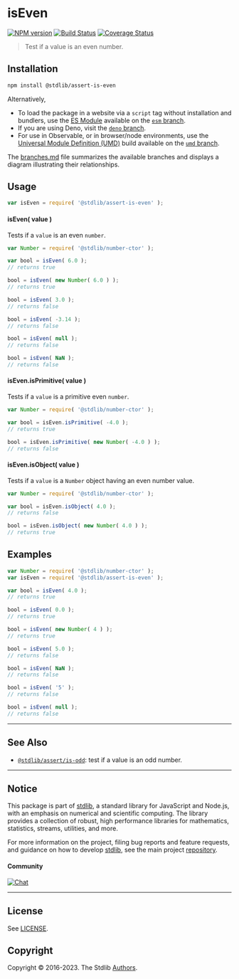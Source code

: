 <!--

@license Apache-2.0

Copyright (c) 2018 The Stdlib Authors.

Licensed under the Apache License, Version 2.0 (the "License");
you may not use this file except in compliance with the License.
You may obtain a copy of the License at

   http://www.apache.org/licenses/LICENSE-2.0

Unless required by applicable law or agreed to in writing, software
distributed under the License is distributed on an "AS IS" BASIS,
WITHOUT WARRANTIES OR CONDITIONS OF ANY KIND, either express or implied.
See the License for the specific language governing permissions and
limitations under the License.

-->

# isEven

[![NPM version][npm-image]][npm-url] [![Build Status][test-image]][test-url] [![Coverage Status][coverage-image]][coverage-url] <!-- [![dependencies][dependencies-image]][dependencies-url] -->

> Test if a value is an even number.

<section class="installation">

## Installation

```bash
npm install @stdlib/assert-is-even
```

Alternatively,

-   To load the package in a website via a `script` tag without installation and bundlers, use the [ES Module][es-module] available on the [`esm` branch][esm-url].
-   If you are using Deno, visit the [`deno` branch][deno-url].
-   For use in Observable, or in browser/node environments, use the [Universal Module Definition (UMD)][umd] build available on the [`umd` branch][umd-url].

The [branches.md][branches-url] file summarizes the available branches and displays a diagram illustrating their relationships.

</section>

<section class="usage">

## Usage

```javascript
var isEven = require( '@stdlib/assert-is-even' );
```

#### isEven( value )

Tests if a `value` is an even `number`.

<!-- eslint-disable no-new-wrappers -->

```javascript
var Number = require( '@stdlib/number-ctor' );

var bool = isEven( 6.0 );
// returns true

bool = isEven( new Number( 6.0 ) );
// returns true

bool = isEven( 3.0 );
// returns false

bool = isEven( -3.14 );
// returns false

bool = isEven( null );
// returns false

bool = isEven( NaN );
// returns false
```

#### isEven.isPrimitive( value )

Tests if a `value` is a primitive even `number`.

<!-- eslint-disable no-new-wrappers -->

```javascript
var Number = require( '@stdlib/number-ctor' );

var bool = isEven.isPrimitive( -4.0 );
// returns true

bool = isEven.isPrimitive( new Number( -4.0 ) );
// returns false
```

#### isEven.isObject( value )

Tests if a `value` is a `Number` object having an even number value.

<!-- eslint-disable no-new-wrappers -->

```javascript
var Number = require( '@stdlib/number-ctor' );

var bool = isEven.isObject( 4.0 );
// returns false

bool = isEven.isObject( new Number( 4.0 ) );
// returns true
```

</section>

<!-- /.usage -->

<section class="examples">

## Examples

<!-- eslint-disable no-new-wrappers -->

<!-- eslint no-undef: "error" -->

```javascript
var Number = require( '@stdlib/number-ctor' );
var isEven = require( '@stdlib/assert-is-even' );

var bool = isEven( 4.0 );
// returns true

bool = isEven( 0.0 );
// returns true

bool = isEven( new Number( 4 ) );
// returns true

bool = isEven( 5.0 );
// returns false

bool = isEven( NaN );
// returns false

bool = isEven( '5' );
// returns false

bool = isEven( null );
// returns false
```

</section>

<!-- /.examples -->

<!-- Section for related `stdlib` packages. Do not manually edit this section, as it is automatically populated. -->

<section class="related">

* * *

## See Also

-   <span class="package-name">[`@stdlib/assert/is-odd`][@stdlib/assert/is-odd]</span><span class="delimiter">: </span><span class="description">test if a value is an odd number.</span>

</section>

<!-- /.related -->

<!-- Section for all links. Make sure to keep an empty line after the `section` element and another before the `/section` close. -->


<section class="main-repo" >

* * *

## Notice

This package is part of [stdlib][stdlib], a standard library for JavaScript and Node.js, with an emphasis on numerical and scientific computing. The library provides a collection of robust, high performance libraries for mathematics, statistics, streams, utilities, and more.

For more information on the project, filing bug reports and feature requests, and guidance on how to develop [stdlib][stdlib], see the main project [repository][stdlib].

#### Community

[![Chat][chat-image]][chat-url]

---

## License

See [LICENSE][stdlib-license].


## Copyright

Copyright &copy; 2016-2023. The Stdlib [Authors][stdlib-authors].

</section>

<!-- /.stdlib -->

<!-- Section for all links. Make sure to keep an empty line after the `section` element and another before the `/section` close. -->

<section class="links">

[npm-image]: http://img.shields.io/npm/v/@stdlib/assert-is-even.svg
[npm-url]: https://npmjs.org/package/@stdlib/assert-is-even

[test-image]: https://github.com/stdlib-js/assert-is-even/actions/workflows/test.yml/badge.svg?branch=main
[test-url]: https://github.com/stdlib-js/assert-is-even/actions/workflows/test.yml?query=branch:main

[coverage-image]: https://img.shields.io/codecov/c/github/stdlib-js/assert-is-even/main.svg
[coverage-url]: https://codecov.io/github/stdlib-js/assert-is-even?branch=main

<!--

[dependencies-image]: https://img.shields.io/david/stdlib-js/assert-is-even.svg
[dependencies-url]: https://david-dm.org/stdlib-js/assert-is-even/main

-->

[chat-image]: https://img.shields.io/gitter/room/stdlib-js/stdlib.svg
[chat-url]: https://gitter.im/stdlib-js/stdlib/

[stdlib]: https://github.com/stdlib-js/stdlib

[stdlib-authors]: https://github.com/stdlib-js/stdlib/graphs/contributors

[umd]: https://github.com/umdjs/umd
[es-module]: https://developer.mozilla.org/en-US/docs/Web/JavaScript/Guide/Modules

[deno-url]: https://github.com/stdlib-js/assert-is-even/tree/deno
[umd-url]: https://github.com/stdlib-js/assert-is-even/tree/umd
[esm-url]: https://github.com/stdlib-js/assert-is-even/tree/esm
[branches-url]: https://github.com/stdlib-js/assert-is-even/blob/main/branches.md

[stdlib-license]: https://raw.githubusercontent.com/stdlib-js/assert-is-even/main/LICENSE

<!-- <related-links> -->

[@stdlib/assert/is-odd]: https://github.com/stdlib-js/assert-is-odd

<!-- </related-links> -->

</section>

<!-- /.links -->
